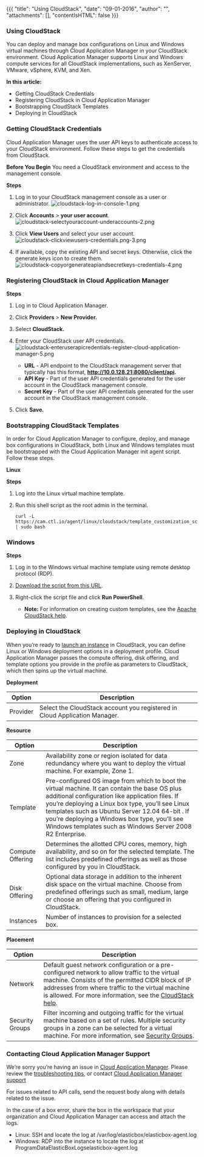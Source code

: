 {{{
"title": "Using CloudStack",
"date": "09-01-2016",
"author": "",
"attachments": [],
"contentIsHTML": false
}}}


### Using CloudStack

You can deploy and manage box configurations on Linux and Windows virtual machines through Cloud Application Manager in your CloudStack environment. Cloud Application Manager supports Linux and Windows compute services for all CloudStack implementations, such as XenServer, VMware, vSphere, KVM, and Xen.

**In this article:**

* Getting CloudStack Credentials
* Registering CloudStack in Cloud Application Manager
* Bootstrapping CloudStack Templates
* Deploying in CloudStack

### Getting CloudStack Credentials

Cloud Application Manager uses the user API keys to authenticate access to your CloudStack environment. Follow these steps to get the credentials from CloudStack.

**Before You Begin**
You need a CloudStack environment and access to the management console.

**Steps**
1. Log in to your CloudStack management console as a user or administrator.
   ![cloudstack-log-in-console-1.png](../../images/cloud-application-manager/cloudstack-log-in-console-1.png)

2. Click **Accounts** > **your user account**.
   ![cloudstack-selectyouraccount-underaccounts-2.png](../../images/cloud-application-manager/cloudstack-selectyouraccount-underaccounts-2.png)

3. Click **View Users** and select your user account.
   ![cloudstack-clickviewusers-credentials.png-3.png](../../images/cloud-application-manager/cloudstack-clickviewusers-credentials.png-3.png)

4. If available, copy the existing API and secret keys. Otherwise, click the generate keys icon to create them.
   ![cloudstack-copyorgenerateapiandsecretkeys-credentials-4.png](../../images/cloud-application-manager/cloudstack-copyorgenerateapiandsecretkeys-credentials-4.png)

### Registering CloudStack in Cloud Application Manager

**Steps**
1. Log in to Cloud Application Manager.

2. Click **Providers** > **New Provider.**

3. Select **CloudStack.**

4. Enter your CloudStack user API credentials.
   ![cloudstack-enteruserapicredentials-register-cloud-application-manager-5.png](../../images/cloud-application-manager/cloudstack-enteruserapicredentials-register-cloud-application-manager-5.png)

   * **URL** - API endpoint to the CloudStack management server that typically has this format, **http://10.0.128.21:8080/client/api.**
   * **API Key** - Part of the user API credentials generated for the user account in the CloudStack management console.
   * **Secret Key** - Part of the user API credentials generated for the user account in the CloudStack management console.

5. Click **Save.**

### Bootstrapping CloudStack Templates

In order for Cloud Application Manager to configure, deploy, and manage box configurations in CloudStack, both Linux and Windows templates must be bootstrapped with the Cloud Application Manager init agent script. Follow these steps.

**Linux**

**Steps**
1. Log into the Linux virtual machine template.

2. Run this shell script as the root admin in the terminal.

   ```
   curl -L https://cam.ctl.io/agent/linux/cloudstack/template_customization_script.sh | sudo bash
   ```

### Windows

**Steps**
1. Log in to the Windows virtual machine template using remote desktop protocol (RDP).

2. [Download the script from this URL](https://cam.ctl.io/agent/windows/cloudstack/template_customization_script.ps1).

3. Right-click the script file and click **Run PowerShell**.
   * **Note:** For information on creating custom templates, see the [Apache CloudStack help](https://docs.cloudstack.apache.org/projects/cloudstack-administration/en/latest/templates.html#exporting-templates).

### Deploying in CloudStack

When you’re ready to [launch an instance](./deploying-managing-instances.md) in CloudStack, you can define Linux or Windows deployment options in a deployment profile. Cloud Application Manager passes the compute offering, disk offering, and template options you provide in the profile as parameters to CloudStack, which then spins up the virtual machine.

**Deployment**

| Option | Description |
|--------|-------------|
| Provider | Select the CloudStack account you registered in Cloud Application Manager. |


**Resource**

| Option | Description |
|--------|-------------|
| Zone | Availability zone or region isolated for data redundancy where you want to deploy the virtual machine. For example, Zone 1. |
| Template | Pre-configured OS image from which to boot the virtual machine. It can contain the base OS plus additional configuration like application files. If you’re deploying a Linux box type, you’ll see Linux templates such as Ubuntu Server 12.04 64-bit . If you’re deploying a Windows box type, you’ll see Windows templates such as Windows Server 2008 R2 Enterprise. |
| Compute Offering | Determines the allotted CPU cores, memory, high availability, and so on for the selected template. The list includes predefined offerings as well as those configured by you in CloudStack. |
| Disk Offering | Optional data storage in addition to the inherent disk space on the virtual machine. Choose from predefined offerings such as small, medium, large or choose an offering that you configured in CloudStack. |
| Instances | Number of instances to provision for a selected box. |


**Placement**

| Option | Description |
|--------|-------------|
| Network | Default guest network configuration or a pre-configured network to allow traffic to the virtual machine. Consists of the permitted CIDR block of IP addresses from where traffic to the virtual machine is allowed. For more information, see the [CloudStack help](http://docs.cloudstack.apache.org/projects/cloudstack-administration/en/4.3/networking_and_traffic.html). |
| Security Groups |	Filter incoming and outgoing traffic for the virtual machine based on a set of rules. Multiple security groups in a zone can be selected for a virtual machine. For more information, see [Security Groups](http://docs.cloudstack.apache.org/projects/cloudstack-administration/en/4.3/networking_and_traffic.html#security-groups). |

### Contacting Cloud Application Manager Support

We’re sorry you’re having an issue in [Cloud Application Manager](https://www.ctl.io/cloud-application-manager/). Please review the [troubleshooting tips](../Troubleshooting/troubleshooting-tips.md), or contact [Cloud Application Manager support](mailto:cloudsupport@centurylink.com)

For issues related to API calls, send the request body along with details related to the issue.

In the case of a box error, share the box in the workspace that your organization and Cloud Application Manager can access and attach the logs.
* Linux: SSH and locate the log at /var/log/elasticbox/elasticbox-agent.log
* Windows: RDP into the instance to locate the log at ProgramDataElasticBoxLogselasticbox-agent.log
